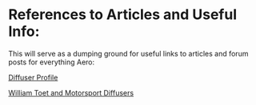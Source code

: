 # References to Articles and Useful Info:

This will serve as a dumping ground for useful links to articles and forum posts for everything Aero:

[Diffuser Profile](https://www.f1technical.net/forum/viewtopic.php?f=6&t=10943&sid=0f3966fd30fd00f69dd6348f56404212&fbclid=IwAR06nRVY7oZ0oF7BTFpfDOKTbK_88jX9l4KpqJCb1IW4AWA_VRtykOCXCl4)

[William Toet and Motorsport Diffusers](https://www.racetechmag.com/2017/08/willem-toet-explains-motorsport-diffusers/?fbclid=IwAR3YPY28ERL1h8mYsIOYevdcGZNBTOWOxGZIsa_zA8URL3i7UI5gYV-C4NY)
